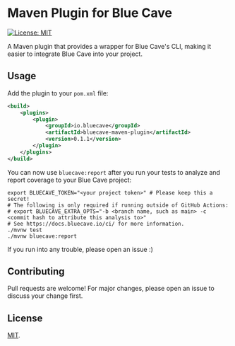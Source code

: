 # Maven Plugin for Blue Cave

[![License: MIT](https://img.shields.io/badge/License-MIT-yellow.svg)](https://opensource.org/licenses/MIT)

A Maven plugin that provides a wrapper for Blue Cave's CLI, making it easier to integrate Blue Cave
into your project.

## Usage
Add the plugin to your `pom.xml` file:
```xml
<build>
    <plugins>
        <plugin>
            <groupId>io.bluecave</groupId>
            <artifactId>bluecave-maven-plugin</artifactId>
            <version>0.1.1</version>
        </plugin>
    </plugins>
</build>
```

You can now use `bluecave:report` after you run your tests to analyze and report coverage to your Blue Cave project:
```shell
export BLUECAVE_TOKEN="<your project token>" # Please keep this a secret!
# The following is only required if running outside of GitHub Actions:
# export BLUECAVE_EXTRA_OPTS="-b <branch name, such as main> -c <commit hash to attribute this analysis to>"
# See https://docs.bluecave.io/ci/ for more information. 
./mvnw test
./mvnw bluecave:report
```

If you run into any trouble, please open an issue :)

## Contributing
Pull requests are welcome! For major changes, please open an issue to discuss your change first.

## License
[MIT](https://github.com/bluecave-toolbox/bluecave-maven-plugin/blob/main/LICENSE).

